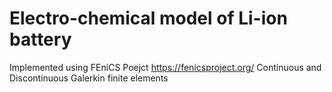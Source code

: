 # Electro-chemical model of Li-ion battery

Implemented using FEniCS Poejct https://fenicsproject.org/
Continuous and Discontinuous Galerkin finite elements

